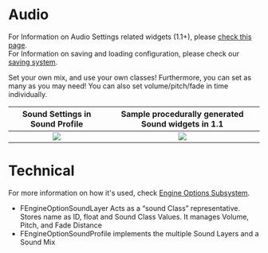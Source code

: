 # Audio


For Information on Audio Settings related widgets (1.1+), please [check this page](WidgetSetup.md#audio-widget).  
For Information on saving and loading configuration, please check our [saving system](Framework.md#save).

Set your own mix, and use your own classes! Furthermore, you can set as many as you may need! You can also set volume/pitch/fade in time individually.   

Sound Settings in Sound Profile           |    Sample procedurally generated Sound widgets in 1.1
:-------------------------:|:----------------------------------------------------------:
![](https://user-images.githubusercontent.com/28312571/147318230-3d8ba747-8b68-4d2f-95c7-20d179fc83a3.png) |  ![](https://user-images.githubusercontent.com/28312571/147318314-324fdcc6-dce0-4496-8ffb-f33bbb727c00.png)

# Technical

For more information on how it's used, check [Engine Options Subsystem](EngineOptionsSubsystem.md).  

- FEngineOptionSoundLayer  Acts as a “sound Class” representative. Stores name as ID, float and Sound Class Values. It manages Volume, Pitch, and Fade Distance
- FEngineOptionSoundProfile implements the multiple Sound Layers and a Sound Mix
